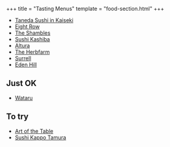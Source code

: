 +++
title = "Tasting Menus"
template = "food-section.html"
+++

- [Taneda Sushi in Kaiseki](https://tanedaseattle.com/)
- [Eight Row](https://www.eightrow.com/)
- [The Shambles](http://www.delimeatsbar.com/)
- [Sushi Kashiba](https://sushikashiba.com/)
- [Altura](https://alturarestaurant.com/)
- [The Herbfarm](http://www.theherbfarm.com/)
- [Surrell](https://surrellseattle.com/)
- [Eden Hill](http://www.edenhillrestaurant.com/)

## Just OK
- [Wataru](https://wataruseattle.com/)

## To try
- [Art of the Table](https://www.artofthetable.net/)
- [Sushi Kappo Tamura](https://www.sushikappotamura.com/)
